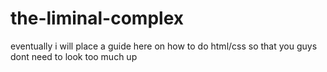 # the-liminal-complex

eventually i will place a guide here on how to do html/css so that you guys dont need to look too much up
